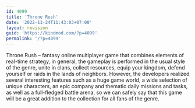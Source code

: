 ```yaml
---
id: 4099
title: 'Throne Rush'
date: '2022-11-24T11:43:03+07:00'
layout: revision
guid: 'https://kindmod.com/?p=4099'
permalink: '/?p=4099'
---
```


Throne Rush – fantasy online multiplayer game that combines elements of real-time strategy, in general, the gameplay is performed in the usual style of the genre, unite in clans, collect resources, equip your kingdom, defend yourself or raids in the lands of neighbors. However, the developers realized several interesting features such as a huge game world, a wide selection of unique characters, an epic company and thematic daily missions and tasks, as well as a full-fledged battle arena, so we can safely say that this game will be a great addition to the collection for all fans of the genre.